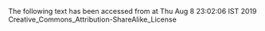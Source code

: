 The following text has been accessed from at Thu Aug 8 23:02:06 IST 2019
Creative_Commons_Attribution-ShareAlike_License
